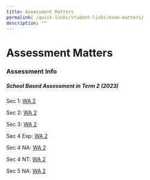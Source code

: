 ```yaml
---
title: Assessment Matters
permalink: /quick-links/student-links/exam-matters/
description: ""
---
```

Assessment Matters
============

### Assessment Info

##### School Based Assessment in Term 2 (2023)

Sec 1: [WA 2](/files/letter_t2%20sba%20info_sec%201%202023.pdf)

Sec 2: [WA 2](/files/letter_t2%20sba%20info_sec%202%202023.pdf)

Sec 3: [WA 2](/files/letter_t2%20sba%20info_sec%203%202023.pdf)

Sec 4 Exp: [WA 2](/files/letter_t2%20sba%20info_sec%204exp%202023.pdf)

Sec 4 NA: [WA 2](/files/letter_t2%20sba%20info_sec%204na%202023.pdf)

Sec 4 NT: [WA 2](/files/letter_t2%20sba%20info_sec%204nt%202023.pdf)

Sec 5 NA: [WA 2](/files/letter_t2%20sba%20info_sec%205na%202023.pdf)